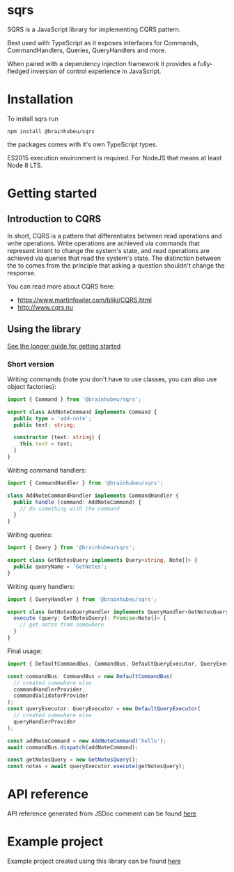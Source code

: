 # sqrs

SQRS is a JavaScript library for implementing CQRS pattern.

Best used with TypeScript as it exposes interfaces for Commands, CommandHandlers, Queries, QueryHandlers and more.

When paired with a dependency injection framework it provides a fully-fledged inversion of control experience in JavaScript.

# Installation

To install sqrs run

`npm install @brainhubeu/sqrs`

the packages comes with it's own TypeScript types.

ES2015 execution environment is required. For NodeJS that means at least Node 8 LTS.

# Getting started

## Introduction to CQRS

In short, CQRS is a pattern that differentiates between read operations and write operations. Write operations are achieved via commands that represent intent to change the system's state, and read operations are achieved via queries that read the system's state. The distinction between the to comes from the principle that asking a question shouldn't change the response.

You can read more about CQRS here:

- https://www.martinfowler.com/bliki/CQRS.html
- http://www.cqrs.nu

## Using the library

[See the longer guide for getting started](/docs/usage.md)

### Short version

Writing commands (note you don't have to use classes, you can also use object factories):
```ts
import { Command } from '@brainhubeu/sqrs';

export class AddNoteCommand implements Command {
  public type = 'add-note';
  public text: string;

  constructor (text: string) {
    this.text = text;
  }
}
```

Writing command handlers:
```ts
import { CommandHandler } from '@brainhubeu/sqrs';

class AddNoteCommandHandler implements CommandHandler {
  public handle (command: AddNoteCommand) {
    // do something with the command
  }
}
```

Writing queries:
```ts
import { Query } from '@brainhubeu/sqrs';

export class GetNotesQuery implements Query<string, Note[]> {
  public queryName = 'GetNotes';
}
```

Writing query handlers:
```ts
import { QueryHandler } from '@brainhubeu/sqrs';

export class GetNotesQueryHandler implements QueryHandler<GetNotesQuery> {
  execute (query: GetNotesQuery): Promise<Note[]> {
    // get notes from somewhere
  }
}
```

Final usage:
```ts
import { DefaultCommandBus, CommandBus, DefaultQueryExecutor, QueryExecutor } from '@brainhubeu/sqrs';

const commandBus: CommandBus = new DefaultCommandBus(
  // created somewhere else
  commandHandlerProvider,
  commandValidatorProvider
);
const queryExecutor: QueryExecutor = new DefaultQueryExecutor(
  // created somewhere else
  queryHandlerProvider
);

const addNoteCommand = new AddNoteCommand('hello');
await commandBus.dispatch(addNoteCommand);

const getNotesQuery = new GetNotesQuery();
const notes = await queryExecutor.execute(getNotesQuery);
```

# API reference

API reference generated from JSDoc comment can be found [here](/docs/api)

# Example project

Example project created using this library can be found [here](/packages/example-project) 

